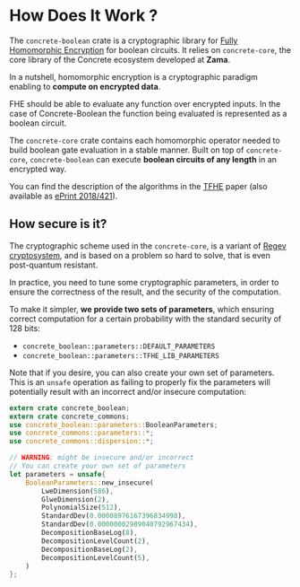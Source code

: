 # How Does It Work ?

The `concrete-boolean` crate is a cryptographic library for [Fully
Homomorphic Encryption](https://en.wikipedia.org/wiki/Homomorphic_encryption) for boolean circuits. It relies on `concrete-core`, the core library of the Concrete ecosystem developed at **Zama**.

In a nutshell, homomorphic encryption is a cryptographic paradigm enabling to **compute on
encrypted data**.

FHE should be able to evaluate any function over encrypted inputs. In the case of Concrete-Boolean the function being evaluated is represented as a boolean circuit.

The `concrete-core` crate contains each homomorphic operator needed to build boolean gate
evaluation in a
stable manner.
Built on top of `concrete-core`,  `concrete-boolean` can execute **boolean circuits of any
length** in an encrypted
way.

You can find the description of the algorithms in the [TFHE](https://doi.org/10.1007/s00145-019-09319-x) paper (also available as [ePrint 2018/421](https://ia.cr/2018/421)).

## How secure is it?

The cryptographic scheme used in the `concrete-core`, is a variant of [Regev
cryptosystem](https://cims.nyu.edu/~regev/papers/lwesurvey.pdf),
and is based on a problem so hard to solve, that is even post-quantum resistant.

In practice, you need to tune some cryptographic parameters, in order to ensure the correctness
of the result, and the security of the computation.

To make it simpler, **we provide two sets of parameters**, which ensuring correct computation for a
certain probability with the standard security of 128 bits:

+ `concrete_boolean::parameters::DEFAULT_PARAMETERS`
+ `concrete_boolean::parameters::TFHE_LIB_PARAMETERS`

Note that if you desire, you can also create your own set of parameters.
This is an `unsafe` operation as failing to properly fix the parameters will potentially result
with an incorrect and/or insecure computation:

```rust
extern crate concrete_boolean;
extern crate concrete_commons;
use concrete_boolean::parameters::BooleanParameters;
use concrete_commons::parameters::*;
use concrete_commons::dispersion::*;

// WARNING: might be insecure and/or incorrect
// You can create your own set of parameters
let parameters = unsafe{
    BooleanParameters::new_insecure(
        LweDimension(586),
        GlweDimension(2),
        PolynomialSize(512),
        StandardDev(0.00008976167396834998),
        StandardDev(0.00000002989040792967434),
        DecompositionBaseLog(8),
        DecompositionLevelCount(2),
        DecompositionBaseLog(2),
        DecompositionLevelCount(5),
    )
};
```
